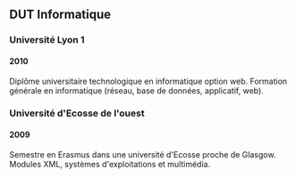 ## DUT Informatique
### Université Lyon 1
#### 2010
Diplôme universitaire technologique en informatique option web. Formation générale en informatique (réseau, base de données, applicatif, web).
### Université d'Ecosse de l'ouest
#### 2009
Semestre en Erasmus dans une université d'Ecosse proche de Glasgow. Modules XML, systèmes d'exploitations et multimédia.
